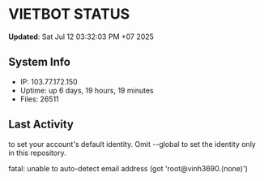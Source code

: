 # VIETBOT STATUS
**Updated**: Sat Jul 12 03:32:03 PM +07 2025

## System Info
- IP: 103.77.172.150
- Uptime: up 6 days, 19 hours, 19 minutes
- Files: 26511

## Last Activity

to set your account's default identity.
Omit --global to set the identity only in this repository.

fatal: unable to auto-detect email address (got 'root@vinh3690.(none)')
